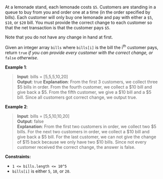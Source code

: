 At a lemonade stand, each lemonade costs `$5`. Customers are standing in a queue to buy from you and order one at a time (in the order specified by bills). Each customer will only buy one lemonade and pay with either a `$5`, `$10`, or `$20` bill. You must provide the correct change to each customer so that the net transaction is that the customer pays `$5`.

Note that you do not have any change in hand at first.

Given an integer array `bills` where `bills[i]` is the bill the i<sup>th</sup> customer pays, return `true` *if you can provide every customer with the correct change, or* `false` *otherwise*.

 

**Example 1**:

>**Input**: bills = [5,5,5,10,20]  
**Output**: true
**Explanation**: 
From the first 3 customers, we collect three $5 bills in order.
From the fourth customer, we collect a $10 bill and give back a $5.
From the fifth customer, we give a $10 bill and a $5 bill.
Since all customers got correct change, we output true.


**Example 2**:

>**Input**: bills = [5,5,10,10,20]  
**Output**: false  
**Explanation**: 
From the first two customers in order, we collect two $5 bills.
For the next two customers in order, we collect a $10 bill and give back a $5 bill.
For the last customer, we can not give the change of $15 back because we only have two $10 bills.
Since not every customer received the correct change, the answer is false.
 

**Constraints:**

* `1 <= bills.length <= 10^5`
* `bills[i]` is either `5`, `10`, or `20`.